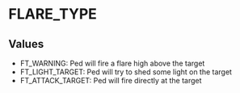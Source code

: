 # FLARE_TYPE

## Values
* FT_WARNING: Ped will fire a flare high above the target
* FT_LIGHT_TARGET: Ped will try to shed some light on the target
* FT_ATTACK_TARGET: Ped will fire directly at the target